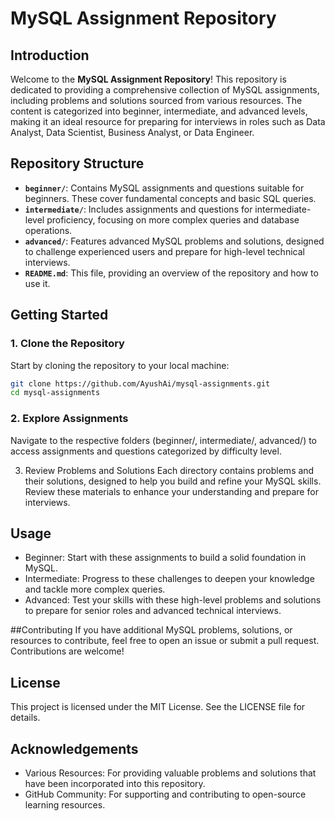 # MySQL Assignment Repository

## Introduction

Welcome to the **MySQL Assignment Repository**! This repository is dedicated to providing a comprehensive collection of MySQL assignments, including problems and solutions sourced from various resources. The content is categorized into beginner, intermediate, and advanced levels, making it an ideal resource for preparing for interviews in roles such as Data Analyst, Data Scientist, Business Analyst, or Data Engineer.

## Repository Structure

- **`beginner/`**: Contains MySQL assignments and questions suitable for beginners. These cover fundamental concepts and basic SQL queries.
- **`intermediate/`**: Includes assignments and questions for intermediate-level proficiency, focusing on more complex queries and database operations.
- **`advanced/`**: Features advanced MySQL problems and solutions, designed to challenge experienced users and prepare for high-level technical interviews.
- **`README.md`**: This file, providing an overview of the repository and how to use it.

## Getting Started

### 1. Clone the Repository

Start by cloning the repository to your local machine:

```bash
git clone https://github.com/AyushAi/mysql-assignments.git
cd mysql-assignments
```
### 2. Explore Assignments
Navigate to the respective folders (beginner/, intermediate/, advanced/) to access assignments and questions categorized by difficulty level.

3. Review Problems and Solutions
Each directory contains problems and their solutions, designed to help you build and refine your MySQL skills. Review these materials to enhance your understanding and prepare for interviews.

## Usage

- Beginner: Start with these assignments to build a solid foundation in MySQL.
- Intermediate: Progress to these challenges to deepen your knowledge and tackle more complex queries.
- Advanced: Test your skills with these high-level problems and solutions to prepare for senior roles and advanced technical interviews.

##Contributing
If you have additional MySQL problems, solutions, or resources to contribute, feel free to open an issue or submit a pull request. Contributions are welcome!

## License
This project is licensed under the MIT License. See the LICENSE file for details.

## Acknowledgements
- Various Resources: For providing valuable problems and solutions that have been incorporated into this repository.
- GitHub Community: For supporting and contributing to open-source learning resources.
